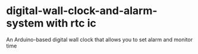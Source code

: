 # digital-wall-clock-and-alarm-system with rtc ic
An Arduino-based digital  wall clock that allows you to set alarm and monitor time
